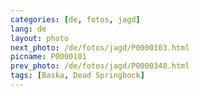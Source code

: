 ```yaml
---
categories: [de, fotos, jagd]
lang: de
layout: photo
next_photo: /de/fotos/jagd/P0000103.html
picname: P0000101
prev_photo: /de/fotos/jagd/P0000340.html
tags: [Baska, Dead Springbock]
---
```


